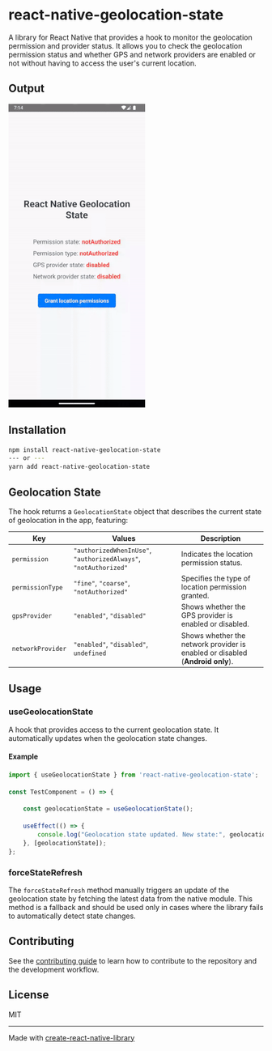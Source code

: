 # react-native-geolocation-state

A library for React Native that provides a hook to monitor the geolocation permission and provider status.
It allows you to check the geolocation permission status and whether GPS and network providers are enabled or not without having to access the user's current location.

## Output
![Output example](output_example.gif)
## Installation

```sh
npm install react-native-geolocation-state
--- or ---
yarn add react-native-geolocation-state
```


## Geolocation State

The hook returns a `GeolocationState` object that describes the current state of geolocation in the app, featuring:

| Key               | Values                                                           | Description                                                                   |
|-------------------|------------------------------------------------------------------|-------------------------------------------------------------------------------|
| `permission`      | `"authorizedWhenInUse"`, `"authorizedAlways"`, `"notAuthorized"` | Indicates the location permission status.                                     |
| `permissionType`  | `"fine"`, `"coarse"`, `"notAuthorized"`                          | Specifies the type of location permission granted.                            |
| `gpsProvider`     | `"enabled"`, `"disabled"`                                        | Shows whether the GPS provider is enabled or disabled.                        |
| `networkProvider` | `"enabled"`, `"disabled"`, `undefined`                           | Shows whether the network provider is enabled or disabled (**Android only**). |


## Usage

### useGeolocationState

A hook that provides access to the current geolocation state. It automatically updates when the geolocation state changes.

#### Example

```typescript
import { useGeolocationState } from 'react-native-geolocation-state';

const TestComponent = () => {
    
    const geolocationState = useGeolocationState();

    useEffect(() => {
        console.log("Geolocation state updated. New state:", geolocationState);
    }, [geolocationState]);
};
```

### forceStateRefresh

The `forceStateRefresh` method manually triggers an update of the geolocation state by fetching the latest data from the native module.
This method is a fallback and should be used only in cases where the library fails to automatically detect state changes.


## Contributing

See the [contributing guide](CONTRIBUTING.md) to learn how to contribute to the repository and the development workflow.

## License

MIT

---

Made with [create-react-native-library](https://github.com/callstack/react-native-builder-bob)
